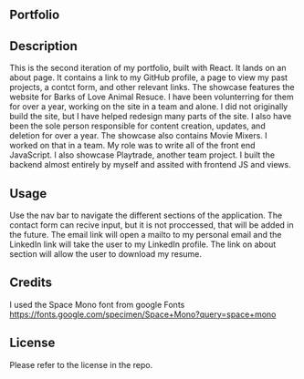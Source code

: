 ## Portfolio

## Description
This is the second iteration of my portfolio, built with React. It lands on an about page. It contains a link to my GitHub profile, a page to view my past projects, a contct form, and other relevant links. The showcase features the website for Barks of Love Animal Resuce. I have been volunterring for them for over a year, working on the site in a team and alone. I did not originally build the site, but I have helped redesign many parts of the site. I also have been the sole person responsible for content creation, updates, and deletion for over a year. The showcase also contains Movie Mixers. I worked on that in a team. My role was to write all of the front end JavaScript. I also showcase Playtrade, another team project. I built the backend almost entirely by myself and assited with frontend JS and views.

## Usage
Use the nav bar to navigate the different sections of the application. The contact form can recive input, but it is not proccessed, that will be added in the future. The email link will open a mailto to my personal email and the LinkedIn link will take the user to my LinkedIn profile. The link on about section will allow the user to download my resume.

## Credits
I used the Space Mono font from google Fonts https://fonts.google.com/specimen/Space+Mono?query=space+mono

## License 
Please refer to the license in the repo.